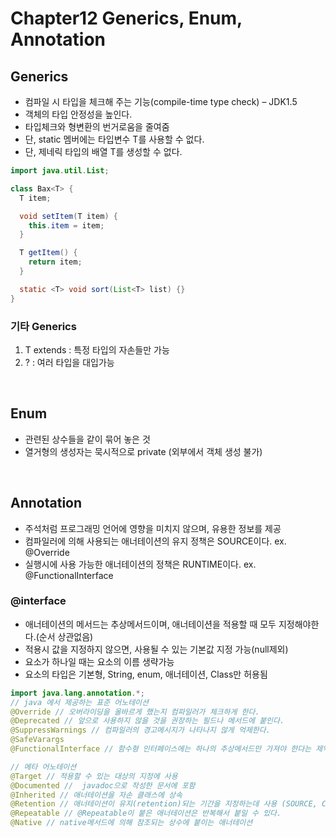 # Chapter12 Generics, Enum, Annotation

## Generics
- 컴파일 시 타입을 체크해 주는 기능(compile-time type check) – JDK1.5
- 객체의 타입 안정성을 높인다.
- 타입체크와 형변환의 번거로움을 줄여줌
- 단, static 멤버에는 타입변수 T를 사용할 수 없다.
- 단, 제네릭 타입의 배열 T를 생성할 수 없다.

```java
import java.util.List;

class Bax<T> {
  T item;

  void setItem(T item) {
    this.item = item;
  }

  T getItem() {
    return item;
  }

  static <T> void sort(List<T> list) {}
}
```

### 기타 Generics
1. T extends : 특정 타입의 자손들만 가능
2. ? : 여러 타입을 대입가능

<br>

## Enum
- 관련된 상수들을 같이 묶어 놓은 것
- 열거형의 생성자는 묵시적으로 private (외부에서 객체 생성 불가)

<br>

## Annotation
- 주석처럼 프로그래밍 언어에 영향을 미치지 않으며, 유용한 정보를 제공
- 컴파일러에 의해 사용되는 애너테이션의 유지 정책은 SOURCE이다. ex. @Override
- 실행시에 사용 가능한 애너테이션의 정책은 RUNTIME이다. ex. @FunctionalInterface

### @interface
- 애너테이션의 메서드는 추상메서드이며, 애너테이션을 적용할 때 모두 지정해야한다.(순서 상관없음)
- 적용시 값을 지정하지 않으면, 사용될 수 있는 기본값 지정 가능(null제외)
- 요소가 하나일 때는 요소의 이름 생략가능
- 요소의 타입은 기본형, String, enum, 애너테이션, Class만 허용됨

```java
import java.lang.annotation.*;
// java 에서 제공하는 표준 어노테이션
@Override // 오버라이딩을 올바르게 했는지 컴파일러가 체크하게 한다.
@Deprecated // 앞으로 사용하지 않을 것을 권장하는 필드나 메서드에 붙인다.
@SuppressWarnings // 컴파일러의 경고메시지가 나타나지 않게 억제한다.
@SafeVarargs
@FunctionalInterface // 함수형 인터페이스에는 하나의 추상메서드만 가져야 한다는 제약이 있음

// 메타 어노테이션 
@Target // 적용할 수 있는 대상의 지정에 사용
@Documented //  javadoc으로 작성한 문서에 포함
@Inherited // 애너테이션을 자손 클래스에 상속
@Retention // 애너테이션이 유지(retention)되는 기간을 지정하는데 사용 (SOURCE, CLASS, RUNTIME)
@Repeatable // @Repeatable이 붙은 애너테이션은 반복해서 붙일 수 있다.
@Native // native메서드에 의해 참조되는 상수에 붙이는 애너테이션
```

